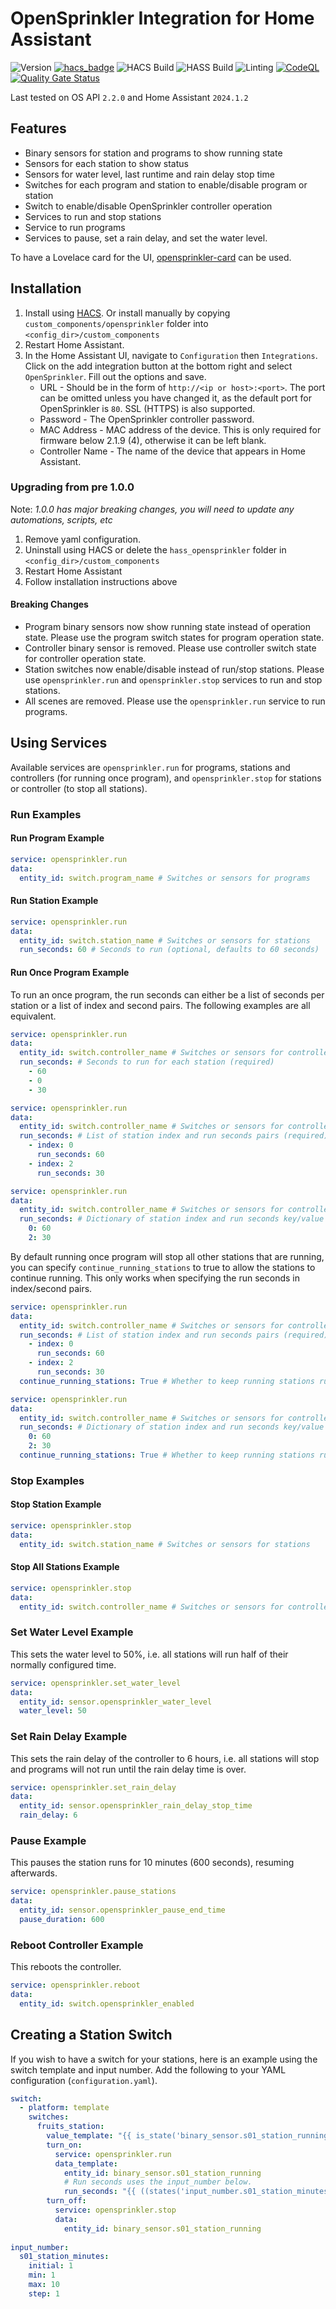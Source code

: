 # OpenSprinkler Integration for Home Assistant

![Version](https://img.shields.io/github/v/release/vinteo/hass-opensprinkler?label=version)
[![hacs_badge](https://img.shields.io/badge/HACS-Default-orange.svg)](https://github.com/hacs/integration)
![HACS Build](https://github.com/vinteo/hass-opensprinkler/workflows/HACS/badge.svg)
![HASS Build](https://github.com/vinteo/hass-opensprinkler/workflows/hassfest/badge.svg)
![Linting](https://github.com/vinteo/hass-opensprinkler/workflows/Linting/badge.svg)
[![CodeQL](https://github.com/vinteo/hass-opensprinkler/actions/workflows/codeql-analysis.yml/badge.svg)](https://github.com/vinteo/hass-opensprinkler/actions/workflows/codeql-analysis.yml)
[![Quality Gate Status](https://sonarcloud.io/api/project_badges/measure?project=vinteo_hass-opensprinkler&metric=alert_status)](https://sonarcloud.io/summary/new_code?id=vinteo_hass-opensprinkler)

Last tested on OS API `2.2.0` and Home Assistant `2024.1.2`

## Features

- Binary sensors for station and programs to show running state
- Sensors for each station to show status
- Sensors for water level, last runtime and rain delay stop time
- Switches for each program and station to enable/disable program or station
- Switch to enable/disable OpenSprinkler controller operation
- Services to run and stop stations
- Service to run programs
- Services to pause, set a rain delay, and set the water level.

To have a Lovelace card for the UI, [opensprinkler-card](https://github.com/rianadon/opensprinkler-card) can be used.

## Installation

1. Install using [HACS](https://github.com/custom-components/hacs). Or install manually by copying `custom_components/opensprinkler` folder into `<config_dir>/custom_components`
2. Restart Home Assistant.
3. In the Home Assistant UI, navigate to `Configuration` then `Integrations`. Click on the add integration button at the bottom right and select `OpenSprinkler`. Fill out the options and save.
   - URL - Should be in the form of `http://<ip or host>:<port>`. The port can be omitted unless you have changed it, as the default port for OpenSprinkler is `80`. SSL (HTTPS) is also supported.
   - Password - The OpenSprinkler controller password.
   - MAC Address - MAC address of the device. This is only required for firmware below 2.1.9 (4), otherwise it can be left blank.
   - Controller Name - The name of the device that appears in Home Assistant.

### Upgrading from pre 1.0.0

Note: _1.0.0 has major breaking changes, you will need to update any automations, scripts, etc_

1. Remove yaml configuration.
2. Uninstall using HACS or delete the `hass_opensprinkler` folder in `<config_dir>/custom_components`
3. Restart Home Assistant
4. Follow installation instructions above

#### Breaking Changes

- Program binary sensors now show running state instead of operation state. Please use the program switch states for program operation state.
- Controller binary sensor is removed. Please use controller switch state for controller operation state.
- Station switches now enable/disable instead of run/stop stations. Please use `opensprinkler.run` and `opensprinkler.stop` services to run and stop stations.
- All scenes are removed. Please use the `opensprinkler.run` service to run programs.

## Using Services

Available services are `opensprinkler.run` for programs, stations and controllers (for running once program), and `opensprinkler.stop` for stations or controller (to stop all stations).

### Run Examples

#### Run Program Example

```yaml
service: opensprinkler.run
data:
  entity_id: switch.program_name # Switches or sensors for programs
```

#### Run Station Example

```yaml
service: opensprinkler.run
data:
  entity_id: switch.station_name # Switches or sensors for stations
  run_seconds: 60 # Seconds to run (optional, defaults to 60 seconds)
```

#### Run Once Program Example

To run an once program, the run seconds can either be a list of seconds per station or a list of index and second pairs.
The following examples are all equivalent.

```yaml
service: opensprinkler.run
data:
  entity_id: switch.controller_name # Switches or sensors for controller
  run_seconds: # Seconds to run for each station (required)
    - 60
    - 0
    - 30
```

```yaml
service: opensprinkler.run
data:
  entity_id: switch.controller_name # Switches or sensors for controller
  run_seconds: # List of station index and run seconds pairs (required)
    - index: 0
      run_seconds: 60
    - index: 2
      run_seconds: 30
```

```yaml
service: opensprinkler.run
data:
  entity_id: switch.controller_name # Switches or sensors for controller
  run_seconds: # Dictionary of station index and run seconds key/value pairs (required)
    0: 60
    2: 30
```

By default running once program will stop all other stations that are running, you can specify
`continue_running_stations` to true to allow the stations to continue running. This only works when
specifying the run seconds in index/second pairs.

```yaml
service: opensprinkler.run
data:
  entity_id: switch.controller_name # Switches or sensors for controller
  run_seconds: # List of station index and run seconds pairs (required)
    - index: 0
      run_seconds: 60
    - index: 2
      run_seconds: 30
  continue_running_stations: True # Whether to keep running stations running (optional, defaults to False)
```

```yaml
service: opensprinkler.run
data:
  entity_id: switch.controller_name # Switches or sensors for controller
  run_seconds: # Dictionary of station index and run seconds key/value pairs (required)
    0: 60
    2: 30
  continue_running_stations: True # Whether to keep running stations running (optional, defaults to False)
```

### Stop Examples

#### Stop Station Example

```yaml
service: opensprinkler.stop
data:
  entity_id: switch.station_name # Switches or sensors for stations
```

#### Stop All Stations Example

```yaml
service: opensprinkler.stop
data:
  entity_id: switch.controller_name # Switches or sensors for controller
```

### Set Water Level Example

This sets the water level to 50%, i.e. all stations will run half of their normally configured time.

```yaml
service: opensprinkler.set_water_level
data:
  entity_id: sensor.opensprinkler_water_level
  water_level: 50
```

### Set Rain Delay Example

This sets the rain delay of the controller to 6 hours, i.e. all stations will stop and programs will not run until the rain delay time is over.

```yaml
service: opensprinkler.set_rain_delay
data:
  entity_id: sensor.opensprinkler_rain_delay_stop_time
  rain_delay: 6
```

### Pause Example

This pauses the station runs for 10 minutes (600 seconds), resuming afterwards.

```yaml
service: opensprinkler.pause_stations
data:
  entity_id: sensor.opensprinkler_pause_end_time
  pause_duration: 600
```

### Reboot Controller Example

This reboots the controller.

```yaml
service: opensprinkler.reboot
data:
  entity_id: switch.opensprinkler_enabled
```

## Creating a Station Switch

If you wish to have a switch for your stations, here is an example using the switch template and input number.
Add the following to your YAML configuration (`configuration.yaml`).

```yaml
switch:
  - platform: template
    switches:
      fruits_station:
        value_template: "{{ is_state('binary_sensor.s01_station_running', 'on') }}"
        turn_on:
          service: opensprinkler.run
          data_template:
            entity_id: binary_sensor.s01_station_running
            # Run seconds uses the input_number below.
            run_seconds: "{{ ((states('input_number.s01_station_minutes') | float) * 60) | int }}"
        turn_off:
          service: opensprinkler.stop
          data:
            entity_id: binary_sensor.s01_station_running
​
input_number:
  s01_station_minutes:
    initial: 1
    min: 1
    max: 10
    step: 1
```
